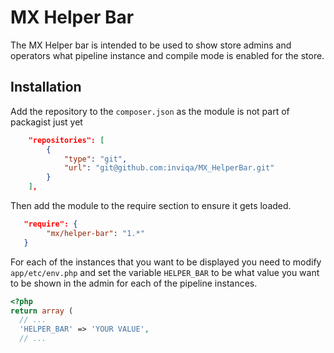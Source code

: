 # MX Helper Bar

The MX Helper bar is intended to be used to show store admins and operators what pipeline instance and compile mode is enabled for the store.

## Installation

Add the repository to the `composer.json` as the module is not part of packagist just yet

```json
    "repositories": [        
        {
            "type": "git",
            "url": "git@github.com:inviqa/MX_HelperBar.git"
        }
    ],    
```

Then add the module to the require section to ensure it gets loaded.

```json
   "require": {
        "mx/helper-bar": "1.*"
   }
```

For each of the instances that you want to be displayed you need to modify `app/etc/env.php` and set the variable `HELPER_BAR` to be
what value you want to be shown in the admin for each of the pipeline instances.

```php
<?php
return array (
  // ...
  'HELPER_BAR' => 'YOUR VALUE',
  // ...
```
